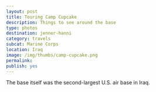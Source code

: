 ```yaml
---
layout: post
title: Touring Camp Cupcake
description: Things to see around the base
type: photos
destination: jenner-hanni
category: travels
subcat: Marine Corps
location: Iraq
image: /img/thumbs/camp-cupcake.png
permalink: 
publish: yes
---
```


The base itself was the second-largest U.S. air base in Iraq.
<p><a href="https://jenner.smugmug.com/Marine-Corps/Al-Asad-Base-Tour/i-DjQmNN7/0/M/00371-M.jpg">
<img src="https://jenner.smugmug.com/Marine-Corps/Al-Asad-Base-Tour/i-DjQmNN7/0/M/00371-Ti.jpg" alt=""></a></p>

<p><a href="https://jenner.smugmug.com/Marine-Corps/Al-Asad-Base-Tour/i-xMR5CJM/0/M/00380-M.jpg">
<img src="https://jenner.smugmug.com/Marine-Corps/Al-Asad-Base-Tour/i-xMR5CJM/0/M/00380-Ti.jpg" alt=""></a></p>

<p><a href="https://jenner.smugmug.com/Marine-Corps/Al-Asad-Base-Tour/i-gHnDrGS/0/M/00383-M.jpg">
<img src="https://jenner.smugmug.com/Marine-Corps/Al-Asad-Base-Tour/i-gHnDrGS/0/M/00383-Ti.jpg" alt=""></a></p>

<p><a href="https://jenner.smugmug.com/Marine-Corps/Al-Asad-Base-Tour/i-r3qvb4P/0/M/00386-M.jpg">
<img src="https://jenner.smugmug.com/Marine-Corps/Al-Asad-Base-Tour/i-r3qvb4P/0/M/00386-Ti.jpg" alt=""></a></p>

<p><a href="https://jenner.smugmug.com/Marine-Corps/Al-Asad-Base-Tour/i-WHFVPGK/0/M/00419-M.jpg">
<img src="https://jenner.smugmug.com/Marine-Corps/Al-Asad-Base-Tour/i-WHFVPGK/0/M/00419-Ti.jpg" alt=""></a></p>

<p><a href="https://jenner.smugmug.com/Marine-Corps/Al-Asad-Base-Tour/i-c8wR6QV/0/M/00408-M.jpg">
<img src="https://jenner.smugmug.com/Marine-Corps/Al-Asad-Base-Tour/i-c8wR6QV/0/M/00408-Ti.jpg" alt=""></a></p>

<p><a href="https://jenner.smugmug.com/Marine-Corps/Al-Asad-Base-Tour/i-WMcrJHJ/0/M/00442-M.jpg">
<img src="https://jenner.smugmug.com/Marine-Corps/Al-Asad-Base-Tour/i-WMcrJHJ/0/M/00442-Ti.jpg" alt=""></a></p>

<p><a href="https://jenner.smugmug.com/Marine-Corps/Al-Asad-Base-Tour/i-dB8kKL7/0/M/00444-M.jpg">
<img src="https://jenner.smugmug.com/Marine-Corps/Al-Asad-Base-Tour/i-dB8kKL7/0/M/00444-Ti.jpg" alt=""></a></p>

<p><a href="https://jenner.smugmug.com/Marine-Corps/Al-Asad-Base-Tour/i-pSrwVqj/0/M/00477-M.jpg">
<img src="https://jenner.smugmug.com/Marine-Corps/Al-Asad-Base-Tour/i-pSrwVqj/0/M/00477-Ti.jpg" alt=""></a></p>

<p><a href="https://jenner.smugmug.com/Marine-Corps/Al-Asad-Base-Tour/i-fVRmgcq/0/M/00461-M.jpg">
<img src="https://jenner.smugmug.com/Marine-Corps/Al-Asad-Base-Tour/i-fVRmgcq/0/M/00461-Ti.jpg" alt=""></a></p>

<p><a href="https://jenner.smugmug.com/Marine-Corps/Al-Asad-Base-Tour/i-bCN7M55/0/M/00506-M.jpg">
<img src="https://jenner.smugmug.com/Marine-Corps/Al-Asad-Base-Tour/i-bCN7M55/0/M/00506-Ti.jpg" alt=""></a></p>

<p><a href="https://jenner.smugmug.com/Marine-Corps/Al-Asad-Base-Tour/i-p8Wj9ZN/0/M/00500-M.jpg">
<img src="https://jenner.smugmug.com/Marine-Corps/Al-Asad-Base-Tour/i-p8Wj9ZN/0/M/00500-Ti.jpg" alt=""></a></p>

<p><a href="https://jenner.smugmug.com/Marine-Corps/Al-Asad-Base-Tour/i-4n5PvZ5/0/M/img_1283-M.jpg">
<img src="https://jenner.smugmug.com/Marine-Corps/Al-Asad-Base-Tour/i-4n5PvZ5/0/M/img_1283-Ti.jpg" alt=""></a></p>

<p><a href="https://jenner.smugmug.com/Marine-Corps/Al-Asad-Base-Tour/i-j8k7qQn/0/M/00515-M.jpg">
<img src="https://jenner.smugmug.com/Marine-Corps/Al-Asad-Base-Tour/i-j8k7qQn/0/M/00515-Ti.jpg" alt=""></a></p>

<p><a href="https://jenner.smugmug.com/Marine-Corps/Al-Asad-Base-Tour/i-WhF9wbF/0/M/img_1341-M.jpg">
<img src="https://jenner.smugmug.com/Marine-Corps/Al-Asad-Base-Tour/i-WhF9wbF/0/M/img_1341-Ti.jpg" alt=""></a></p>

<p><a href="https://jenner.smugmug.com/Marine-Corps/Al-Asad-Base-Tour/i-6twHpnW/0/M/img_1419-M.jpg">
<img src="https://jenner.smugmug.com/Marine-Corps/Al-Asad-Base-Tour/i-6twHpnW/0/M/img_1419-Ti.jpg" alt=""></a></p>

<p><a href="https://jenner.smugmug.com/Marine-Corps/Al-Asad-Base-Tour/i-WxmcbjX/0/M/img_1448-M.jpg">
<img src="https://jenner.smugmug.com/Marine-Corps/Al-Asad-Base-Tour/i-WxmcbjX/0/M/img_1448-Ti.jpg" alt=""></a></p>

<p><a href="https://jenner.smugmug.com/Marine-Corps/Al-Asad-Base-Tour/i-m8ZW8Kf/0/M/img_1467-M.jpg">
<img src="https://jenner.smugmug.com/Marine-Corps/Al-Asad-Base-Tour/i-m8ZW8Kf/0/M/img_1467-Ti.jpg" alt=""></a></p>

<p><a href="https://jenner.smugmug.com/Marine-Corps/Al-Asad-Base-Tour/i-mhK5k2k/0/M/img_1468-M.jpg">
<img src="https://jenner.smugmug.com/Marine-Corps/Al-Asad-Base-Tour/i-mhK5k2k/0/M/img_1468-Ti.jpg" alt=""></a></p>

<p><a href="https://jenner.smugmug.com/Marine-Corps/Al-Asad-Base-Tour/i-kpc7WDq/0/M/img_1504-M.jpg">
<img src="https://jenner.smugmug.com/Marine-Corps/Al-Asad-Base-Tour/i-kpc7WDq/0/M/img_1504-Ti.jpg" alt=""></a></p>

<p><a href="https://jenner.smugmug.com/Marine-Corps/Al-Asad-Base-Tour/i-jt2TtVJ/0/M/img_1556-M.jpg">
<img src="https://jenner.smugmug.com/Marine-Corps/Al-Asad-Base-Tour/i-jt2TtVJ/0/M/img_1556-Ti.jpg" alt=""></a></p>

<p><a href="https://jenner.smugmug.com/Marine-Corps/Al-Asad-Base-Tour/i-d4V7598/0/M/img_1559-M.jpg">
<img src="https://jenner.smugmug.com/Marine-Corps/Al-Asad-Base-Tour/i-d4V7598/0/M/img_1559-Ti.jpg" alt=""></a></p>

<p><a href="https://jenner.smugmug.com/Marine-Corps/Al-Asad-Base-Tour/i-cJRnv2g/0/M/img_1564-M.jpg">
<img src="https://jenner.smugmug.com/Marine-Corps/Al-Asad-Base-Tour/i-cJRnv2g/0/M/img_1564-Ti.jpg" alt=""></a></p>

<p><a href="https://jenner.smugmug.com/Marine-Corps/Al-Asad-Base-Tour/i-jLtxFcw/0/M/img_1578-M.jpg">
<img src="https://jenner.smugmug.com/Marine-Corps/Al-Asad-Base-Tour/i-jLtxFcw/0/M/img_1578-Ti.jpg" alt=""></a></p>

<p><a href="https://jenner.smugmug.com/Marine-Corps/Al-Asad-Base-Tour/i-5rmJ7Qg/0/M/mytruck-M.jpg">
<img src="https://jenner.smugmug.com/Marine-Corps/Al-Asad-Base-Tour/i-5rmJ7Qg/0/M/mytruck-Ti.jpg" alt=""></a></p>

<p><a href="https://jenner.smugmug.com/Marine-Corps/Al-Asad-Base-Tour/i-kt2PKZx/0/M/mp-M.png">
<img src="https://jenner.smugmug.com/Marine-Corps/Al-Asad-Base-Tour/i-kt2PKZx/0/M/mp-Ti.png" alt=""></a></p>


